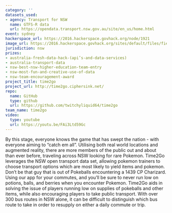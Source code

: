 ```yaml
---
category: ''
datasets_used:
- agency: Transport for NSW
  name: GTFS-R data
  url: https://opendata.transport.nsw.gov.au/site/en_us/home.html
event: sydney
hackerspace_url: https://2016.hackerspace.govhack.org/node/1921
image_url: https://2016.hackerspace.govhack.org/sites/default/files/field/image/Screen%20Shot%202016-07-31%20at%203.46.07%20PM.png
jurisdiction: nsw
prizes:
- australia-fresh-data-hack-(api’s-and-data-services)
- australia-transport-data
- nsw-best-nsw-higher-education-team-entry
- nsw-most-fun-and-creative-use-of-data
- nsw-team-encouragement-award
project_title: time2go
project_url: http://time2go.ciphersink.net/
repo:
  name: GitHub
  type: github
  url: https://github.com/twitchyliquid64/time2go
team_name: time2go
video:
  type: youtube
  url: https://youtu.be/FAi3Ltd59Gc
---
```


By this stage, everyone knows the game that has swept the nation - with everyone aiming to “catch em all”. Utilising both real world locations and augmented reality, there are more members of the public out and about than ever before, traveling across NSW looking for rare Pokemon. 
Time2Go leverages the NSW open transport data set, allowing pokemon trainers to choose transport options which are most likely to yield items and pokemon. Don’t be that guy that is out of Pokeballs encountering a 1439 CP Charizard. Using our app for your commutes, and you’ll be sure to never run low on potions, balls, and berries when you encounter Pokemon.
Time2Go aids in solving the issue of players running low on supplies of pokeballs and other items, while also encouraging players to take public transport. With over 300 bus routes in NSW alone, it can be difficult to distinguish which bus route to take in order to resupply on either a daily commute or trip.